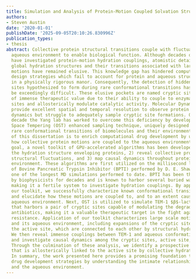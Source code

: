 ```yaml
---
title: Simulation and Analysis of Protein-Motion Coupled Solvation Structure and Dynamics
authors:
- Steven Austin
date: '2020-01-01'
publishDate: '2025-09-05T20:10:26.830996Z'
publication_types:
- thesis
abstract: Collective protein structural transitions couple with fluctuations of their
  aqueous environment to enable biological function. Although decades of experiment
  have investigated protein-motion hydration couplings, atomistic details regarding
  global hydration structures and their transitions associated with large-scale protein
  motions have remained elusive. This knowledge gap has hindered computer aided drug
  design strategies which fail to account for protein and aqueous structural transitions
  in a physically rigorous manor. Consequently, the detection of hidden drug binding
  sites hypothesized to form during rare conformational transitions has proven to
  be exceedingly difficult. These elusive pockets are named cryptic sites, and are
  of immense therapeutic value due to their ability to couple to enzymatic active
  sites and allosterically modulate catalytic activity. Molecular Dynamics (MD) simulations
  provide excellent spatial and temporal resolution to observe protein and hydration
  dynamics but struggle to adequately sample cryptic site formations. Over the past
  decade the Yang lab has worked to overcome this deficiency by developing the Orthogonal
  Space Tempering (OST) enhanced sampling technique, uniquely designed to accelerate
  rare conformational transitions of biomolecules and their environment. The focus
  of this dissertation is to enrich computational drug development by understanding
  how collective protein motions are coupled to the aqueous environment. Towards this
  goal, a novel toolkit of GPU-accelerated algorithms has been developed to 1) elucidate
  the hydration structure enveloping proteins, 2) reveal collective protein and water
  structural fluctuations, and 3) map causal dynamics throughout proteins and their
  environment. These algorithms are first utilized on the millisecond long MD simulation
  of Bovine Pancreatic Trypsin Inhibitor (BPTI) performed by D. E. Shaw Research,
  one of the longest MD simulations performed to date. BPTI has been thoroughly investigated
  by biophysicists for decades and is known to harbor several buried water molecules,
  making it a fertile system to investigate hydration couplings. By application of
  our toolkit, we successfully characterize known conformational transitions of BPTI
  and elucidate how these motions are coupled to, and to an extent caused by, the
  aqueous environment. Next, OST is utilized to simulate TEM-1 $β$-lactamase, an enzyme
  that harbors a pair of cryptic sites capable of modulating the degradation of $β$-lactam
  antibiotics, making it a valuable therapeutic target in the fight against antibiotic
  resistance. Application of our toolkit characterizes large scale motions of TEM-1
  and its aqueous environment, including expansions of the cryptic site cavities and
  the active site, which are connected to each other by structural hydration linkages.
  We then reveal immense couplings between TEM-1 and aqueous conformational transitions
  and investigate causal dynamics among the cryptic sites, active site, and the environment.
  Through the culmination of these analysis, we identify a prospective cryptic site
  that is allosterically linked to the active site by collective hydration fluctuations.
  In summary, the work presented here provides a promising foundation to enrich computational
  drug development strategies by understanding the intimate relationship between proteins
  and the aqueous environment.
---
```

